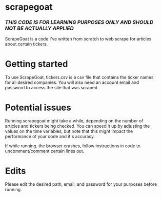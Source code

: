 # scrapegoat
### _THIS CODE IS FOR LEARNING PURPOSES ONLY AND SHOULD NOT BE ACTUALLY APPLIED_
ScrapeGoat is a code I've written from scratch to web scrape for articles about certain tickers.

# Getting started
To use ScrapeGoat, tickers.csv is a csv file that contains the ticker names for all desired companies. You will also need an account email and password to access the site that was scraped.

# Potential issues
  Running scrapegoat might take a while, depending on the number of articles and tickers being checked. 
  You can speed it up by adjusting the values on the time variables, but note that this might impact the
  performance of your code and it's accuracy.
  
  If while running, the browser crashes, follow instructions in code to uncomment/comment certain lines out.
  
  
# Edits
  Please edit the desired path, email, and password for your purposes before running.
